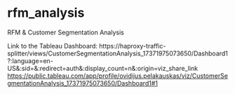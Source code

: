 # rfm_analysis
RFM &amp; Customer Segmentation Analysis

Link to the Tableau Dashboard: https://haproxy-traffic-splitter/views/CustomerSegmentationAnalysis_17371975073650/Dashboard1?:language=en-US&:sid=&:redirect=auth&:display_count=n&:origin=viz_share_link
https://public.tableau.com/app/profile/ovidijus.pelakauskas/viz/CustomerSegmentationAnalysis_17371975073650/Dashboard1#1
